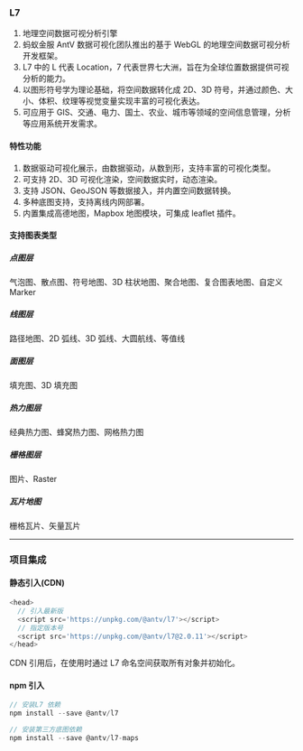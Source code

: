 ### L7

1. 地理空间数据可视分析引擎
2. 蚂蚁金服 AntV 数据可视化团队推出的基于 WebGL 的地理空间数据可视分析开发框架。
3. L7 中的 L 代表 Location，7 代表世界七大洲，旨在为全球位置数据提供可视分析的能力。
4. 以图形符号学为理论基础，将空间数据转化成 2D、3D 符号，并通过颜色、大小、体积、纹理等视觉变量实现丰富的可视化表达。
5. 可应用于 GIS、交通、电力、国土、农业、城市等领域的空间信息管理，分析等应用系统开发需求。

#### 特性功能

1. 数据驱动可视化展示，由数据驱动，从数到形，支持丰富的可视化类型。
2. 可支持 2D、3D 可视化渲染，空间数据实时，动态渲染。
3. 支持 JSON、GeoJSON 等数据接入，并内置空间数据转换。
4. 多种底图支持，支持离线内网部署。
5. 内置集成高德地图，Mapbox 地图模块，可集成 leaflet 插件。

#### 支持图表类型

##### 点图层

气泡图、散点图、符号地图、3D 柱状地图、聚合地图、复合图表地图、自定义 Marker

##### 线图层

路径地图、2D 弧线、3D 弧线、大圆航线、等值线

##### 面图层

填充图、3D 填充图

##### 热力图层

经典热力图、蜂窝热力图、网格热力图

##### 栅格图层

图片、Raster

##### 瓦片地图

栅格瓦片、矢量瓦片

---

### 项目集成

#### 静态引入(CDN)

```js
<head>
  // 引入最新版
  <script src='https://unpkg.com/@antv/l7'></script>
  // 指定版本号
  <script src='https://unpkg.com/@antv/l7@2.0.11'></script>
</head>
```

CDN 引用后，在使用时通过 L7 命名空间获取所有对象并初始化。

#### npm 引入

```js
// 安装L7 依赖
npm install --save @antv/l7

// 安装第三方底图依赖
npm install --save @antv/l7-maps
```
